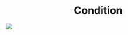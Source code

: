 <h1 align="center"> Condition </h1>
<img src="https://user-images.githubusercontent.com/25712677/57200602-2ae1cd80-6f32-11e9-94f0-50620209cf5b.png" style="max-width:100%;">
